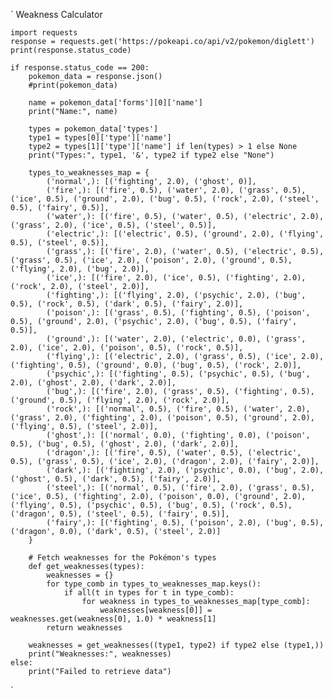 `   Weakness Calculator 

    import requests
    response = requests.get('https://pokeapi.co/api/v2/pokemon/diglett')
    print(response.status_code)
    
    if response.status_code == 200:
        pokemon_data = response.json()
        #print(pokemon_data)
    
        name = pokemon_data['forms'][0]['name']
        print("Name:", name)
    
        types = pokemon_data['types']
        type1 = types[0]['type']['name']
        type2 = types[1]['type']['name'] if len(types) > 1 else None
        print("Types:", type1, '&', type2 if type2 else "None")
    
        types_to_weaknesses_map = {
            ('normal',): [('fighting', 2.0), ('ghost', 0)],
            ('fire',): [('fire', 0.5), ('water', 2.0), ('grass', 0.5), ('ice', 0.5), ('ground', 2.0), ('bug', 0.5), ('rock', 2.0), ('steel', 0.5), ('fairy', 0.5)],
            ('water',): [('fire', 0.5), ('water', 0.5), ('electric', 2.0), ('grass', 2.0), ('ice', 0.5), ('steel', 0.5)],
            ('electric',): [('electric', 0.5), ('ground', 2.0), ('flying', 0.5), ('steel', 0.5)],
            ('grass',): [('fire', 2.0), ('water', 0.5), ('electric', 0.5), ('grass', 0.5), ('ice', 2.0), ('poison', 2.0), ('ground', 0.5), ('flying', 2.0), ('bug', 2.0)],
            ('ice',): [('fire', 2.0), ('ice', 0.5), ('fighting', 2.0), ('rock', 2.0), ('steel', 2.0)],
            ('fighting',): [('flying', 2.0), ('psychic', 2.0), ('bug', 0.5), ('rock', 0.5), ('dark', 0.5), ('fairy', 2.0)],
            ('poison',): [('grass', 0.5), ('fighting', 0.5), ('poison', 0.5), ('ground', 2.0), ('psychic', 2.0), ('bug', 0.5), ('fairy', 0.5)],
            ('ground',): [('water', 2.0), ('electric', 0.0), ('grass', 2.0), ('ice', 2.0), ('poison', 0.5), ('rock', 0.5)],
            ('flying',): [('electric', 2.0), ('grass', 0.5), ('ice', 2.0), ('fighting', 0.5), ('ground', 0.0), ('bug', 0.5), ('rock', 2.0)],
            ('psychic',): [('fighting', 0.5), ('psychic', 0.5), ('bug', 2.0), ('ghost', 2.0), ('dark', 2.0)],
            ('bug',): [('fire', 2.0), ('grass', 0.5), ('fighting', 0.5), ('ground', 0.5), ('flying', 2.0), ('rock', 2.0)],
            ('rock',): [('normal', 0.5), ('fire', 0.5), ('water', 2.0), ('grass', 2.0), ('fighting', 2.0), ('poison', 0.5), ('ground', 2.0), ('flying', 0.5), ('steel', 2.0)],
            ('ghost',): [('normal', 0.0), ('fighting', 0.0), ('poison', 0.5), ('bug', 0.5), ('ghost', 2.0), ('dark', 2.0)],
            ('dragon',): [('fire', 0.5), ('water', 0.5), ('electric', 0.5), ('grass', 0.5), ('ice', 2.0), ('dragon', 2.0), ('fairy', 2.0)],
            ('dark',): [('fighting', 2.0), ('psychic', 0.0), ('bug', 2.0), ('ghost', 0.5), ('dark', 0.5), ('fairy', 2.0)],
            ('steel',): [('normal', 0.5), ('fire', 2.0), ('grass', 0.5), ('ice', 0.5), ('fighting', 2.0), ('poison', 0.0), ('ground', 2.0), ('flying', 0.5), ('psychic', 0.5), ('bug', 0.5), ('rock', 0.5), ('dragon', 0.5), ('steel', 0.5), ('fairy', 0.5)],
            ('fairy',): [('fighting', 0.5), ('poison', 2.0), ('bug', 0.5), ('dragon', 0.0), ('dark', 0.5), ('steel', 2.0)]
        }
    
        # Fetch weaknesses for the Pokémon's types
        def get_weaknesses(types):
            weaknesses = {}
            for type_comb in types_to_weaknesses_map.keys():
                if all(t in types for t in type_comb):
                    for weakness in types_to_weaknesses_map[type_comb]:
                        weaknesses[weakness[0]] = weaknesses.get(weakness[0], 1.0) * weakness[1]
            return weaknesses
    
        weaknesses = get_weaknesses((type1, type2) if type2 else (type1,))
        print("Weaknesses:", weaknesses)
    else:
        print("Failed to retrieve data")
    
`
